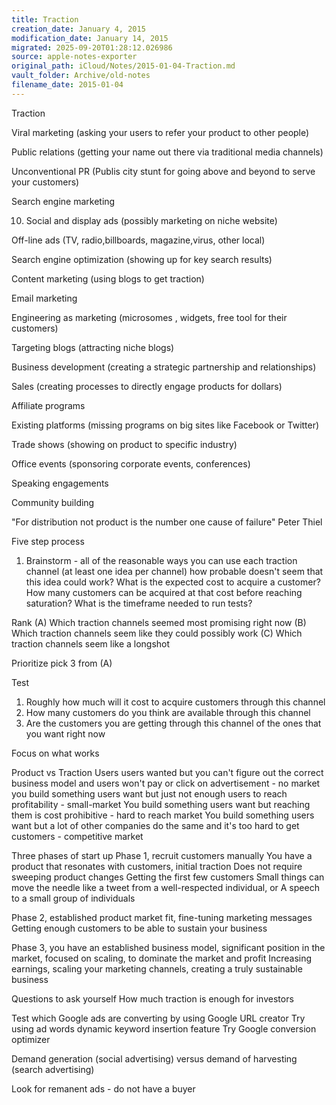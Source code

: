 ```yaml
---
title: Traction
creation_date: January 4, 2015
modification_date: January 14, 2015
migrated: 2025-09-20T01:28:12.026986
source: apple-notes-exporter
original_path: iCloud/Notes/2015-01-04-Traction.md
vault_folder: Archive/old-notes
filename_date: 2015-01-04
---
```



Traction

Viral marketing (asking your users to refer your product to other people)

Public relations (getting your name out there via traditional media channels)

Unconventional PR (Publis city stunt for going above and beyond to serve your customers)

Search engine marketing

10) Social and display ads (possibly marketing on niche website)

Off-line ads (TV, radio,billboards, magazine,virus, other local)

Search engine optimization (showing up for key search results)

Content marketing (using blogs to get traction)

Email marketing

Engineering as marketing (microsomes , widgets, free tool for their customers)

Targeting blogs (attracting niche blogs)

Business development (creating a strategic partnership and relationships)

Sales (creating processes to directly engage products for dollars)

Affiliate programs 

Existing platforms (missing programs on big sites like Facebook or Twitter)

Trade shows (showing on product to specific industry)

Office events (sponsoring corporate events, conferences) 

Speaking engagements

Community building 

"For distribution not product is the number one cause of failure" Peter Thiel 

Five step process

1. Brainstorm - all of the reasonable ways you can use each traction channel (at least one idea per channel) how probable doesn't seem that this idea could work? What is the expected cost to acquire a customer? How many customers can be acquired at that cost before reaching saturation? What is the timeframe needed to run tests?

Rank 
(A) Which traction channels seemed most promising right now 
(B) Which traction channels seem like they could possibly work
(C) Which traction channels seem like a longshot

Prioritize 
pick 3 from (A)

Test
1. Roughly how much will it cost to acquire customers through this channel
2. How many customers do you think are available through this channel
3. Are the customers you are getting through this channel of the ones that you want right now

Focus on what works

Product vs Traction
Users users wanted but you can't figure out the correct business model and users won't pay or click on advertisement - no market
you build something users want but just not enough users to reach profitability - small-market 
You build something users want but reaching them is cost prohibitive - hard to reach market
You build something users want but a lot of other companies do the same and it's too hard to get customers - competitive market

Three phases of start up
Phase 1, recruit customers manually
You have a product that resonates with customers, initial traction
Does not require sweeping product changes
Getting the first few customers
Small things can move the needle like a tweet from a well-respected individual, or A speech to a small group of individuals

Phase 2, established product market fit, fine-tuning marketing messages
Getting enough customers to be able to sustain your business

Phase 3, you have an established business model, significant position in the market, focused on scaling, to dominate the market and profit
Increasing earnings, scaling your marketing channels, creating a truly sustainable business

Questions to ask yourself
How much traction is enough for investors

Test which Google ads are converting by using Google URL creator
Try using ad words dynamic keyword insertion feature
Try Google conversion optimizer

Demand generation (social advertising) versus demand of harvesting (search advertising)

Look for remanent ads - do not have a buyer 

